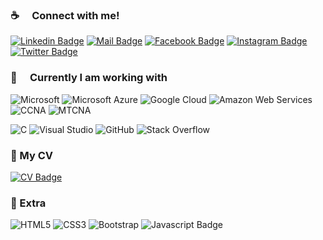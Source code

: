 ### :coffee:  Connect with me!

[![Linkedin Badge](https://img.shields.io/badge/LinkedIn-0077B5?style=for-the-badge&logo=linkedin&logoColor=white)](https://www.linkedin.com/in/rayhan-ayon-589764168/) 
[![Mail Badge](https://img.shields.io/badge/Gmail-D14836?style=for-the-badge&logo=gmail&logoColor=white)](mailto:rayhanayon1999@gmail.com) 
[![Facebook Badge](https://img.shields.io/badge/Facebook-1877F2?style=for-the-badge&logo=facebook&logoColor=white)](https://www.facebook.com/rayhanayon) 
[![Instagram Badge](https://img.shields.io/badge/Instagram-E4405F?style=for-the-badge&logo=instagram&logoColor=white)](https://www.instagram.com/rayhan_ayon/?next=%2F) 
[![Twitter Badge](https://img.shields.io/badge/Twitter-1DA1F2?style=for-the-badge&logo=twitter&logoColor=white)](https://twitter.com/rayhan_ayon)


### :basketball:  Currently I am working with

![Microsoft](https://img.shields.io/badge/Microsoft-0078D4?style=for-the-badge&logo=microsoft&logoColor=white) 
![Microsoft Azure](https://img.shields.io/badge/Microsoft_Azure-0089D6?style=for-the-badge&logo=microsoft-azure&logoColor=white) 
![Google Cloud](https://img.shields.io/badge/Google_Cloud-4285F4?style=for-the-badge&logo=google-cloud&logoColor=white) 
![Amazon Web Services](https://img.shields.io/badge/Amazon_Web_Services-232F3E?style=for-the-badge&logo=amazon-aws&logoColor=white)
![CCNA](https://img.shields.io/badge/CCNA-0769AD?style=for-the-badge&logo=cisco&logoColor=white) 
![MTCNA](https://img.shields.io/badge/MTCNA-FF0000?style=for-the-badge&logo=mikrotik&logoColor=white) 

![C](https://img.shields.io/badge/C-00599C?style=for-the-badge&logo=c&logoColor=white) 
![Visual Studio](https://img.shields.io/badge/Visual_Studio-5C2D91?style=for-the-badge&logo=visual-studio&logoColor=white) 
![GitHub](https://img.shields.io/badge/GitHub-181717?style=for-the-badge&logo=github&logoColor=white) 
![Stack Overflow](https://img.shields.io/badge/Stack_Overflow-F58025?style=for-the-badge&logo=stack-overflow&logoColor=white)

### 📄 My CV

[![CV Badge](https://img.shields.io/badge/My_CV-FF5722?style=for-the-badge&logo=adobeacrobatreader&logoColor=white)](https://drive.google.com/file/d/17wcoOZ00y28CLNKmmKZan-ft-qfrB_qD/view?usp=sharing)

### :gift:  Extra

![HTML5](https://img.shields.io/badge/html5-%23E34F26.svg?style=for-the-badge&logo=html5&logoColor=white)
![CSS3](https://img.shields.io/badge/css3-%231572B6.svg?style=for-the-badge&logo=css3&logoColor=white)
![Bootstrap](https://img.shields.io/badge/bootstrap-%23563D7C.svg?style=for-the-badge&logo=bootstrap&logoColor=white)
![Javascript Badge](https://img.shields.io/badge/-Javascript-F0DB4F?style=for-the-badge&labelColor=black&logo=javascript&logoColor=F0DB4F)


